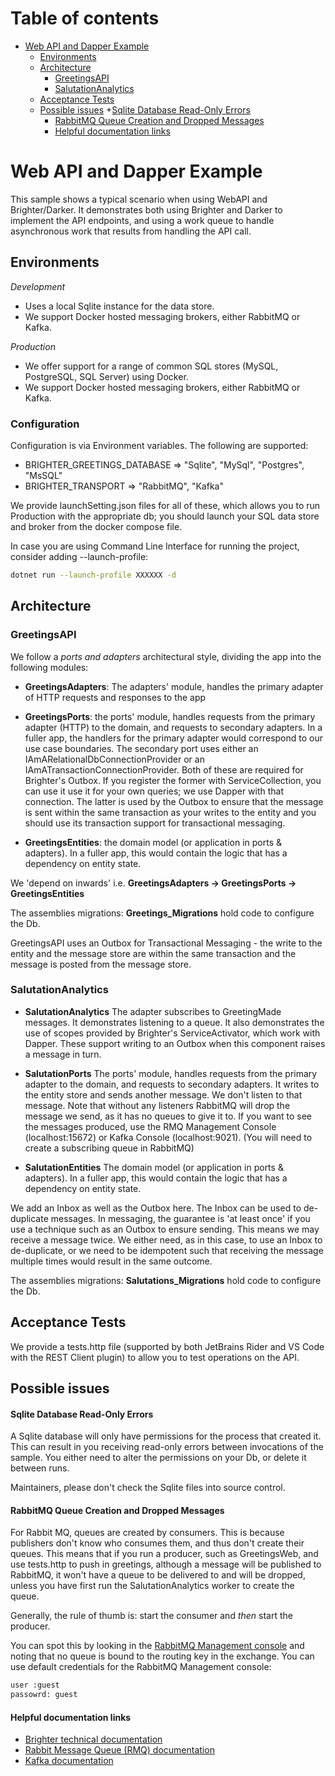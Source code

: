 # Table of contents
- [Web API and Dapper Example](#web-api-and-dapper-example)
    * [Environments](#environments)
    * [Architecture](#architecture)
        + [GreetingsAPI](#greetingsapi)
        + [SalutationAnalytics](#salutationanalytics)
    * [Acceptance Tests](#tests)
    * [Possible issues](#possible-issues)
        +[Sqlite Database Read-Only Errors](#sqlite-database-read-only-errors)
        + [RabbitMQ Queue Creation and Dropped Messages](#queue-creation-and-dropped-messages)
        + [Helpful documentation links](#helpful-documentation-links)

# Web API and Dapper Example
This sample shows a typical scenario when using WebAPI and Brighter/Darker. It demonstrates both using Brighter and Darker to implement the API endpoints, and using a work queue to handle asynchronous work that results from handling the API call.

## Environments

*Development* 

- Uses a local Sqlite instance for the data store. 
- We support Docker hosted messaging brokers, either RabbitMQ or Kafka. 

*Production* 
- We offer support for a range of common SQL stores (MySQL, PostgreSQL, SQL Server) using Docker. 
- We support Docker hosted messaging brokers, either RabbitMQ or Kafka.

### Configuration

Configuration is via Environment variables. The following are supported:

- BRIGHTER_GREETINGS_DATABASE => "Sqlite", "MySql", "Postgres", "MsSQL"
- BRIGHTER_TRANSPORT => "RabbitMQ", "Kafka"

We provide launchSetting.json files for all of these, which allows you to run Production with the appropriate db; you should launch your SQL data store and broker from the docker compose file. 

In case you are using Command Line Interface for running the project, consider adding --launch-profile:

```sh
dotnet run --launch-profile XXXXXX -d
```

## Architecture

### GreetingsAPI

We follow a _ports and adapters_ architectural style, dividing the app into the following modules:

* **GreetingsAdapters**: The adapters' module, handles the primary adapter of HTTP requests and responses to the app

* **GreetingsPorts**: the ports' module, handles requests from the primary adapter (HTTP) to the domain, and requests to secondary adapters. 
In a fuller app, the handlers for the primary adapter would correspond to our use case boundaries. The secondary port uses either an IAmARelationalDbConnectionProvider or an IAmATransactionConnectionProvider. 
Both of these are required for Brighter's Outbox. If you register the former with ServiceCollection, you can use it use it for your own queries; we use Dapper with that connection. 
The latter is used by the Outbox to ensure that the message is sent within the same transaction as your writes to the entity and you should use its transaction support for transactional messaging. 

* **GreetingsEntities**: the domain model (or application in ports & adapters). In a fuller app, this would contain the logic that has a dependency on entity state.

We 'depend on inwards' i.e. **GreetingsAdapters -> GreetingsPorts -> GreetingsEntities**

The assemblies migrations: **Greetings_Migrations** hold code to configure the Db. 

GreetingsAPI uses an Outbox for Transactional Messaging - the write to the entity and the message store are within the same transaction and the message is posted from the message store.

### SalutationAnalytics

* **SalutationAnalytics** The adapter subscribes to GreetingMade messages. It demonstrates listening to a queue. It also demonstrates the use of scopes provided by Brighter's ServiceActivator, which work with Dapper. These support writing to an Outbox when this component raises a message in turn.
   
* **SalutationPorts** The ports' module, handles requests from the primary adapter to the domain, and requests to secondary adapters. It writes to the entity store and sends another message. We don't listen to that message. Note that without any listeners RabbitMQ will drop the message we send, as it has no queues to give it to. 
If you want to see the messages produced, use the RMQ Management Console (localhost:15672) or Kafka Console (localhost:9021). (You will need to create a subscribing queue in RabbitMQ)

* **SalutationEntities** The domain model (or application in ports & adapters). In a fuller app, this would contain the logic that has a dependency on entity state.

We add an Inbox as well as the Outbox here. The Inbox can be used to de-duplicate messages. In messaging, the guarantee is 'at least once' if you use a technique such as an Outbox to ensure sending. This means we may receive a message twice. We either need, as in this case, to use an Inbox to de-duplicate, or we need to be idempotent such that receiving the message multiple times would result in the same outcome.

The assemblies migrations: **Salutations_Migrations** hold code to configure the Db.

## Acceptance Tests

We provide a tests.http file (supported by both JetBrains Rider and VS Code with the REST Client plugin) to allow you to test operations on the API.

## Possible issues

#### Sqlite Database Read-Only Errors

A Sqlite database will only have permissions for the process that created it. This can result in you receiving read-only errors between invocations of the sample. You either need to alter the permissions on your Db, or delete it between runs.

Maintainers, please don't check the Sqlite files into source control.

#### RabbitMQ Queue Creation and Dropped Messages

For Rabbit MQ, queues are created by consumers. This is because publishers don't know who consumes them, and thus don't create their queues. This means that if you run a producer, such as GreetingsWeb, and use tests.http to push in greetings, although a message will be published to RabbitMQ, it won't have a queue to be delivered to and will be dropped, unless you have first run the SalutationAnalytics worker to create the queue.

Generally, the rule of thumb is: start the consumer and *then* start the producer.

You can spot this by looking in the [RabbitMQ Management console](http://localhost:15672) and noting that no queue is bound to the routing key in the exchange.
You can use default credentials for the RabbitMQ Management console:
```sh
user :guest
passowrd: guest
```
#### Helpful documentation links
* [Brighter technical documentation](https://paramore.readthedocs.io/en/latest/index.html)
* [Rabbit Message Queue (RMQ) documentation](https://www.rabbitmq.com/documentation.html)
* [Kafka documentation](https://kafka.apache.org/documentation/)

